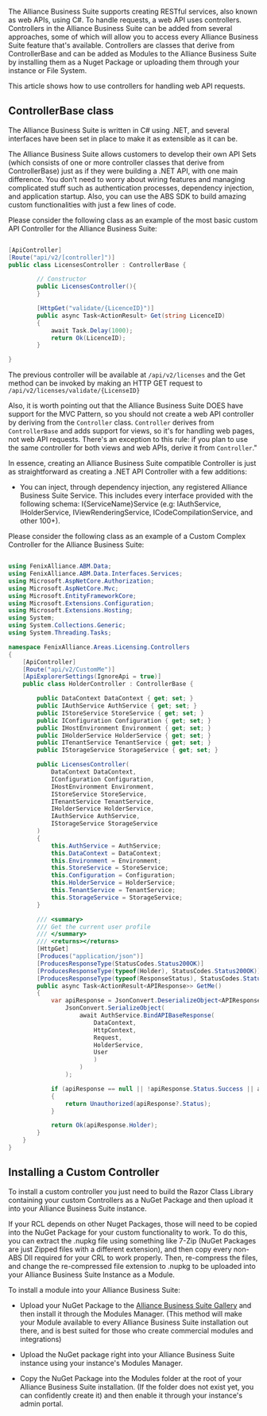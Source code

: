 The Alliance Business Suite supports creating RESTful services, also known as web APIs, using C#. To handle requests, a web API uses controllers. Controllers in the Alliance Business Suite can be added from several approaches, some of which will allow you to access every Alliance Business Suite feature that's available. Controllers are classes that derive from ControllerBase and can be added as Modules to the Alliance Business Suite by installing them as a Nuget Package or uploading them through your instance or File System. 

This article shows how to use controllers for handling web API requests.

## ControllerBase class

The Alliance Business Suite is written in C# using .NET, and several interfaces have been set in place to make it as extensible as it can be. 

The Alliance Business Suite allows customers to develop their own API Sets (which consists of one or more controller classes that derive from ControllerBase) just as if they were building a .NET API, with one main difference. You don't need to worry about wiring features and managing complicated stuff such as authentication processes, dependency injection, and application startup. Also, you can use the ABS SDK to build amazing custom functionalities with just a few lines of code.


Please consider the following class as an example of  the most basic custom API Controller for the Alliance Business Suite:

```csharp

[ApiController]
[Route("api/v2/[controller]")]
public class LicensesController : ControllerBase {

        // Constructor
        public LicensesController(){
        }

        [HttpGet("validate/{LicenceID}")]
        public async Task<ActionResult> Get(string LicenceID)
        {
            await Task.Delay(1000);
            return Ok(LicenceID);
        }

}
```

The previous controller will be available at `/api/v2/licenses` and the Get method can be invoked by making an HTTP GET request to `/api/v2/licenses/validate/{LicenseID}`

Also, it is worth pointing out that the Alliance Business Suite DOES have support for the MVC Pattern, so you should not create a web API controller by deriving from the `Controller` class. `Controller` derives from `ControllerBase` and adds support for views, so it's for handling web pages, not web API requests. There's an exception to this rule: if you plan to use the same controller for both views and web APIs, derive it from `Controller`."


In essence, creating an Alliance Business Suite compatible Controller is just as straightforward as creating a .NET API Controller with a few additions:

- You can inject, through dependency injection, any registered Alliance Business Suite Service. This includes every interface provided with the following schema: I{ServiceName}Service (e.g: IAuthService, IHolderService, IViewRenderingService, ICodeCompilationService, and other 100+).

Please consider the following class as an example of a Custom Complex Controller for the Alliance Business Suite:

```csharp

using FenixAlliance.ABM.Data;
using FenixAlliance.ABM.Data.Interfaces.Services;
using Microsoft.AspNetCore.Authorization;
using Microsoft.AspNetCore.Mvc;
using Microsoft.EntityFrameworkCore;
using Microsoft.Extensions.Configuration;
using Microsoft.Extensions.Hosting;
using System;
using System.Collections.Generic;
using System.Threading.Tasks;

namespace FenixAlliance.Areas.Licensing.Controllers
{
    [ApiController]
    [Route("api/v2/CustomMe")]
    [ApiExplorerSettings(IgnoreApi = true)]
    public class HolderController : ControllerBase {

        public DataContext DataContext { get; set; }
        public IAuthService AuthService { get; set; }
        public IStoreService StoreService { get; set; }
        public IConfiguration Configuration { get; set; }
        public IHostEnvironment Environment { get; set; }
        public IHolderService HolderService { get; set; }
        public ITenantService TenantService { get; set; }
        public IStorageService StorageService { get; set; }

        public LicensesController(
            DataContext DataContext,
            IConfiguration Configuration,
            IHostEnvironment Environment,
            IStoreService StoreService,
            ITenantService TenantService,
            IHolderService HolderService,
            IAuthService AuthService,
            IStorageService StorageService
        )
        {
            this.AuthService = AuthService;
            this.DataContext = DataContext;
            this.Environment = Environment;
            this.StoreService = StoreService;
            this.Configuration = Configuration;
            this.HolderService = HolderService;
            this.TenantService = TenantService;
            this.StorageService = StorageService;
        }

        /// <summary>
        /// Get the current user profile
        /// </summary>
        /// <returns></returns>
        [HttpGet]
        [Produces("application/json")]
        [ProducesResponseType(StatusCodes.Status200OK)]
        [ProducesResponseType(typeof(Holder), StatusCodes.Status200OK)]
        [ProducesResponseType(typeof(ResponseStatus), StatusCodes.Status401Unauthorized)]
        public async Task<ActionResult<APIResponse>> GetMe()
        {
            var apiResponse = JsonConvert.DeserializeObject<APIResponse>(
                JsonConvert.SerializeObject(
                    await AuthService.BindAPIBaseResponse(
                        DataContext,
                        HttpContext,
                        Request,
                        HolderService,
                        User
                        )
                    )
                );

            if (apiResponse == null || !apiResponse.Status.Success || apiResponse.Holder == null)
            {
                return Unauthorized(apiResponse?.Status);
            }

            return Ok(apiResponse.Holder);
        }
    }
}

```


## Installing a Custom Controller

To install a custom controller you just need to build the Razor Class Library containing your custom Controllers as a NuGet Package and then upload it into your Alliance Business Suite instance. 

If your RCL depends on other Nuget Packages, those will need to be copied into the NuGet Package for your custom functionality to work.
To do this, you can extract the .nupkg file using something like 7-Zip (NuGet Packages are just Zipped files with a different extension), and then copy every non-ABS Dll required for your CRL to work properly. Then, re-compress the files, and change the re-compressed file extension to .nupkg to be uploaded into your Alliance Business Suite Instance as a Module. 

To install a module into your Alliance Business Suite:

- Upload your NuGet Package to the [Alliance Business Suite Gallery](https://gallery.absuite.net) and then install it through the Modules Manager. (This method will make your Module available to every Alliance Business Suite installation out there, and is best suited for those who create commercial modules and integrations)

- Upload the NuGet package right into your Alliance Business Suite instance using your instance's Modules Manager.
- Copy the NuGet Package into the Modules folder at the root of your Alliance Business Suite installation. (If the folder does not exist yet, you can confidently create it) and then enable it through your instance's admin portal.


